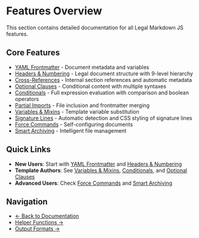 # Features Overview

This section contains detailed documentation for all Legal Markdown JS features.

## Core Features

- [YAML Frontmatter](yaml-frontmatter.md) - Document metadata and variables
- [Headers & Numbering](headers-numbering.md) - Legal document structure with
  9-level hierarchy
- [Cross-References](cross-references.md) - Internal section references and
  automatic metadata
- [Optional Clauses](optional-clauses.md) - Conditional content with multiple
  syntaxes
- [Conditionals](conditionals.md) - Full expression evaluation with comparison
  and boolean operators
- [Partial Imports](partial-imports.md) - File inclusion and frontmatter merging
- [Variables & Mixins](mixins-variables.md) - Template variable substitution
- [Signature Lines](signature-lines.md) - Automatic detection and CSS styling of
  signature lines
- [Force Commands](force-commands.md) - Self-configuring documents
- [Smart Archiving](smart-archiving.md) - Intelligent file management

## Quick Links

- **New Users**: Start with [YAML Frontmatter](yaml-frontmatter.md) and
  [Headers & Numbering](headers-numbering.md)
- **Template Authors**: See [Variables & Mixins](mixins-variables.md),
  [Conditionals](conditionals.md), and [Optional Clauses](optional-clauses.md)
- **Advanced Users**: Check [Force Commands](force-commands.md) and
  [Smart Archiving](smart-archiving.md)

## Navigation

- [← Back to Documentation](../README.md)
- [Helper Functions →](../helpers/README.md)
- [Output Formats →](../output/README.md)
